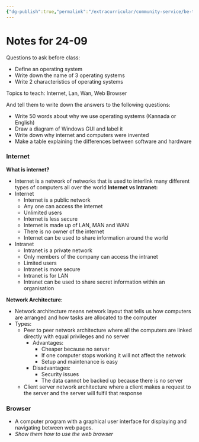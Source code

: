 ```yaml
---
{"dg-publish":true,"permalink":"/extracurricular/community-service/be-the-change/ghps-hoodi/notes-for-24-09-on-internet/","dgHomeLink":true,"dgPassFrontmatter":false,"dgShowLocalGraph":true}
---
```


# Notes for 24-09
Questions to ask before class:
- Define an operating system
- Write down the name of 3 operating systems
- Write 2 characteristics of operating systems

Topics to teach:
Internet, Lan, Wan, Web Browser

And tell them to write down the answers to the following questions:
- Write 50 words about why we use operating systems (Kannada or English)
- Draw a diagram of Windows GUI and label it
- Write down why internet and computers were invented
- Make a table explaining the differences between software and hardware

### Internet
**What is internet?**
- Internet is a network of networks that is used to interlink many different types of computers all over the world
**Internet vs Intranet:**
- Internet
	- Internet is a public network
	- Any one can access the internet 
	- Unlimited users
	- Internet is less secure
	- Internet is made up of LAN, MAN and WAN
	- There is no owner of the internet
	- Internet can be used to share information around the world 
- Intranet
	- Intranet is a private network
	- Only members of the company can access the intranet
	- Limited users
	- Intranet is more secure
	- Intranet is for LAN
	- Intranet can be used to share secret information within an organisation

**Network Architecture:**
- Network architecture means network layout that tells us how computers are arranged and how tasks are allocated to the computer
- Types:
	- Peer to peer network architecture where all the computers are linked directly with equal privileges and no server
		- Advantages:
			- Cheaper because no server
			- If one computer stops working it will not affect the network
			- Setup and maintenance is easy
		- Disadvantages:
			- Security issues
			- The data cannot be backed up because there is no server
	- Client server network architecture where a client makes a request to the server and the server will fulfil that response

### Browser
- A computer program with a graphical user interface for displaying and navigating between web pages.
- *Show them how to use the web browser*